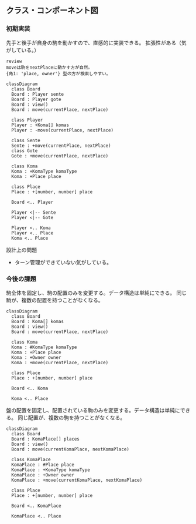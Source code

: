 ## クラス・コンポーネント図

### 初期実装

先手と後手が自身の駒を動かすので、直感的に実装できる。
拡張性がある（気がしている。）

```
review
moveは駒をnextPlaceに動かす方が自然。
{角1: 'place, owner'} 型の方が検索しやすい。
```

```mermaid
classDiagram
  class Board
  Board : Player sente
  Board : Player gote
  Board : view()
  Board : move(currentPlace, nextPlace)

  class Player
  Player : +Koma[] komas
  Player : -move(currentPlace, nextPlace)

  class Sente
  Sente : +move(currentPlace, nextPlace)
  class Gote
  Gote : +move(currentPlace, nextPlace)

  class Koma
  Koma : +KomaType komaType
  Koma : +Place place

  class Place
  Place : +[number, number] place

  Board <.. Player

  Player <|-- Sente
  Player <|-- Gote

  Player <.. Koma
  Player <.. Place
  Koma <.. Place
```

設計上の問題
* ターン管理ができていない気がしている。

### 今後の課題

駒全体を固定し、駒の配置のみを変更する。データ構造は単純にできる。
同じ駒が、複数の配置を持つことがなくなる。

```mermaid
classDiagram
  class Board
  Board : Koma[] komas
  Board : view()
  Board : move(currentPlace, nextPlace)

  class Koma
  Koma : #KomaType komaType
  Koma : +Place place
  Koma : +Owner owner
  Koma : +move(currentPlace, nextPlace)

  class Place
  Place : +[number, number] place

  Board <.. Koma

  Koma <.. Place
```

盤の配置を固定し、配置されている駒のみを変更する。データ構造は単純にできる。
同じ配置が、複数の駒を持つことがなくなる。

```mermaid
classDiagram
  class Board
  Board : KomaPlace[] places
  Board : view()
  Board : move(currentKomaPlace, nextKomaPlace)

  class KomaPlace
  KomaPlace : #Place place
  KomaPlace : +KomaType komaType
  KomaPlace : +Owner owner
  KomaPlace : +move(currentKomaPlace, nextKomaPlace)

  class Place
  Place : +[number, number] place

  Board <.. KomaPlace

  KomaPlace <.. Place
```
